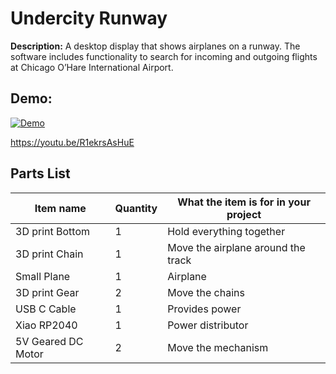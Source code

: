 # Undercity Runway

**Description:** A desktop display that shows airplanes on a runway. The software includes functionality to search for incoming and outgoing flights at Chicago O’Hare International Airport.

## Demo:

[![Demo](https://img.youtube.com/vi/R1ekrsAsHuE/0.jpg)](https://youtu.be/R1ekrsAsHuE)

https://youtu.be/R1ekrsAsHuE

## Parts List

| Item name           | Quantity | What the item is for in your project         |
|---------------------|----------|----------------------------------------------|
| 3D print Bottom     | 1        | Hold everything together                     |
| 3D print Chain      | 1        | Move the airplane around the track           |
| Small Plane         | 1        | Airplane                                     |
| 3D print Gear       | 2        | Move the chains                              |
| USB C Cable         | 1        | Provides power                               |
| Xiao RP2040         | 1        | Power distributor                            |
| 5V Geared DC Motor  | 2        | Move the mechanism                           |
